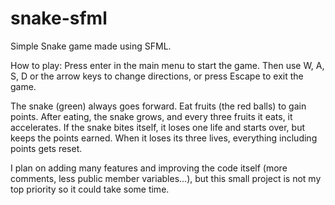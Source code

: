 snake-sfml
==========
Simple Snake game made using SFML.

How to play: Press enter in the main menu to start the game. Then use W, A, S, D or the arrow keys to change directions, or press Escape to exit the game.

The snake (green) always goes forward. Eat fruits (the red balls) to gain points. After eating, the snake grows, and every three fruits it eats, it accelerates. If the snake bites itself, it loses one life and starts over, but keeps the points earned. When it loses its three lives, everything including points gets reset.

I plan on adding many features and improving the code itself (more comments, less public member variables...), but this small project is not my top priority so it could take some time.
